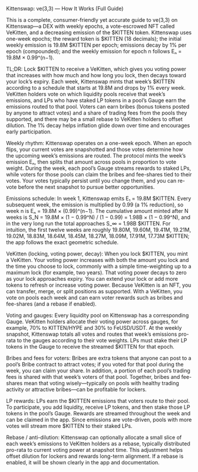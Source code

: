 Kittenswap: ve(3,3) — How It Works (Full Guide)

This is a complete, consumer-friendly yet accurate guide to ve(3,3) on Kittenswap—a DEX with weekly epochs, a vote-escrowed NFT called VeKitten, and a decreasing emission of the $KITTEN token. Kittenswap uses one-week epochs; the reward token is $KITTEN (18 decimals); the initial weekly emission is 19.8M $KITTEN per epoch; emissions decay by 1% per epoch (compounded); and the weekly emission for epoch n follows Eₙ = 19.8M × 0.99^(n−1).

TL;DR: Lock $KITTEN to receive a VeKitten, which gives you voting power that increases with how much and how long you lock, then decays toward your lock’s expiry. Each week, Kittenswap mints that week’s $KITTEN according to a schedule that starts at 19.8M and drops by 1% every week. VeKitten holders vote on which liquidity pools receive that week’s emissions, and LPs who have staked LP tokens in a pool’s Gauge earn the emissions routed to that pool. Voters can earn bribes (bonus tokens posted by anyone to attract votes) and a share of trading fees from the pools they supported, and there may be a small rebase to VeKitten holders to offset dilution. The 1% decay helps inflation glide down over time and encourages early participation.

Weekly rhythm: Kittenswap operates on a one-week epoch. When an epoch flips, your current votes are snapshotted and those votes determine how the upcoming week’s emissions are routed. The protocol mints the week’s emission Eₙ, then splits that amount across pools in proportion to vote weight. During the week, each pool’s Gauge streams rewards to staked LPs, while voters for those pools can claim the bribes and fee-shares tied to their votes. Your votes typically persist until you change them, and you can re-vote before the next snapshot to pursue better opportunities.

Emissions schedule: In week 1, Kittenswap emits E₁ = 19.8M $KITTEN. Every subsequent week, the emission is multiplied by 0.99 (a 1% reduction), so week n is Eₙ = 19.8M × (0.99)^(n−1). The cumulative amount minted after N weeks is S_N = 19.8M × (1 − 0.99^N) / (1 − 0.99) = 1.98B × (1 − 0.99^N), and in the very long run the total approaches S_∞ = 1.98B $KITTEN. For intuition, the first twelve weeks are roughly 19.80M, 19.60M, 19.41M, 19.21M, 19.02M, 18.83M, 18.64M, 18.45M, 18.27M, 18.09M, 17.91M, 17.73M $KITTEN; the app follows the exact geometric schedule.

VeKitten (locking, voting power, decay): When you lock $KITTEN, you mint a VeKitten. Your voting power increases with both the amount you lock and the time you choose to lock, commonly with a simple time-weighting up to a maximum lock (for example, two years). That voting power decays to zero as your lock approaches expiry. You can extend your lock or add more tokens to refresh or increase voting power. Because VeKitten is an NFT, you can transfer, merge, or split positions as supported. With a VeKitten, you vote on pools each week and can earn voter rewards such as bribes and fee-shares (and a rebase if enabled).

Voting and gauges: Every liquidity pool on Kittenswap has a corresponding Gauge. VeKitten holders allocate their voting power across gauges, for example, 70% to KITTEN/HYPE and 30% to FeUSD/USDT. At the weekly snapshot, Kittenswap totals all votes and routes that week’s emissions pro-rata to the gauges according to their vote weights. LPs must stake their LP tokens in the Gauge to receive the streamed $KITTEN for that epoch.

Bribes and fees for voters: Bribes are extra tokens that anyone can post to a pool’s Bribe contract to attract votes; if you voted for that pool during the week, you can claim your share. In addition, a portion of each pool’s trading fees is shared with that week’s voters of that pool. Together, bribes and fee-shares mean that voting wisely—typically on pools with healthy trading activity or attractive bribes—can be profitable for lockers.

LP rewards: LPs earn the $KITTEN emissions that voters route to their pool. To participate, you add liquidity, receive LP tokens, and then stake those LP tokens in the pool’s Gauge. Rewards are streamed throughout the week and can be claimed in the app. Since emissions are vote-driven, pools with more votes will stream more $KITTEN to their staked LPs.

Rebase / anti-dilution: Kittenswap can optionally allocate a small slice of each week’s emissions to VeKitten holders as a rebase, typically distributed pro-rata to current voting power at snapshot time. This adjustment helps offset dilution for lockers and rewards long-term alignment. If a rebase is enabled, it will be shown clearly in the app and documentation.
